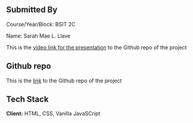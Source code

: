 
## Submitted By
Course/Year/Block: BSIT 2C


Name: Sarah Mae L. Llave

This is the [video link for the presentation](https://github.com/SarahMaee/Llave) to the Github repo of the project



## Github repo

This is the [link](https://github.com/SarahMaee/Llave) to the Github repo of the project



## Tech Stack

**Client:** HTML, CSS, Vanilla JavaSCript


